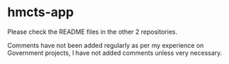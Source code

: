 # hmcts-app

Please check the README files in the other 2 repositories.

Comments have not been added regularly as per my experience on Government projects, I have not added comments unless very necessary.
